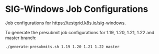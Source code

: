 # SIG-Windows Job Configurations

Job configurations for https://testgrid.k8s.io/sig-windows.

To generate the presubmit job configurations for 1.19, 1.20, 1.21, 1.22 and master branch:

```bash
./generate-presubmits.sh 1.19 1.20 1.21 1.22 master
```
